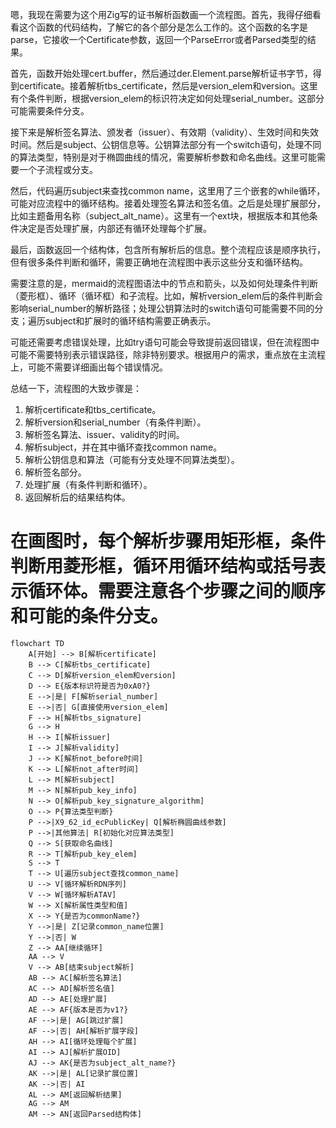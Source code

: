 嗯，我现在需要为这个用Zig写的证书解析函数画一个流程图。首先，我得仔细看看这个函数的代码结构，了解它的各个部分是怎么工作的。这个函数的名字是parse，它接收一个Certificate参数，返回一个ParseError或者Parsed类型的结果。

首先，函数开始处理cert.buffer，然后通过der.Element.parse解析证书字节，得到certificate。接着解析tbs_certificate，然后是version_elem和version。这里有个条件判断，根据version_elem的标识符决定如何处理serial_number。这部分可能需要条件分支。

接下来是解析签名算法、颁发者（issuer）、有效期（validity）、生效时间和失效时间。然后是subject、公钥信息等。公钥算法部分有一个switch语句，处理不同的算法类型，特别是对于椭圆曲线的情况，需要解析参数和命名曲线。这里可能需要一个子流程或分支。

然后，代码遍历subject来查找common name，这里用了三个嵌套的while循环，可能对应流程中的循环结构。接着处理签名算法和签名值。之后是处理扩展部分，比如主题备用名称（subject_alt_name）。这里有一个ext块，根据版本和其他条件决定是否处理扩展，内部还有循环处理每个扩展。

最后，函数返回一个结构体，包含所有解析后的信息。整个流程应该是顺序执行，但有很多条件判断和循环，需要正确地在流程图中表示这些分支和循环结构。

需要注意的是，mermaid的流程图语法中的节点和箭头，以及如何处理条件判断（菱形框）、循环（循环框）和子流程。比如，解析version_elem后的条件判断会影响serial_number的解析路径；处理公钥算法时的switch语句可能需要不同的分支；遍历subject和扩展时的循环结构需要正确表示。

可能还需要考虑错误处理，比如try语句可能会导致提前返回错误，但在流程图中可能不需要特别表示错误路径，除非特别要求。根据用户的需求，重点放在主流程上，可能不需要详细画出每个错误情况。

总结一下，流程图的大致步骤是：

1. 解析certificate和tbs_certificate。
2. 解析version和serial_number（有条件判断）。
3. 解析签名算法、issuer、validity的时间。
4. 解析subject，并在其中循环查找common name。
5. 解析公钥信息和算法（可能有分支处理不同算法类型）。
6. 解析签名部分。
7. 处理扩展（有条件判断和循环）。
8. 返回解析后的结果结构体。

在画图时，每个解析步骤用矩形框，条件判断用菱形框，循环用循环结构或括号表示循环体。需要注意各个步骤之间的顺序和可能的条件分支。
================================================
```mermaid
flowchart TD
    A[开始] --> B[解析certificate]
    B --> C[解析tbs_certificate]
    C --> D[解析version_elem和version]
    D --> E{版本标识符是否为0xA0?}
    E -->|是| F[解析serial_number]
    E -->|否| G[直接使用version_elem]
    F --> H[解析tbs_signature]
    G --> H
    H --> I[解析issuer]
    I --> J[解析validity]
    J --> K[解析not_before时间]
    K --> L[解析not_after时间]
    L --> M[解析subject]
    M --> N[解析pub_key_info]
    N --> O[解析pub_key_signature_algorithm]
    O --> P{算法类型判断}
    P -->|X9_62_id_ecPublicKey| Q[解析椭圆曲线参数]
    P -->|其他算法| R[初始化对应算法类型]
    Q --> S[获取命名曲线]
    R --> T[解析pub_key_elem]
    S --> T
    T --> U[遍历subject查找common_name]
    U --> V[循环解析RDN序列]
    V --> W[循环解析ATAV]
    W --> X[解析属性类型和值]
    X --> Y{是否为commonName?}
    Y -->|是| Z[记录common_name位置]
    Y -->|否| W
    Z --> AA[继续循环]
    AA --> V
    V --> AB[结束subject解析]
    AB --> AC[解析签名算法]
    AC --> AD[解析签名值]
    AD --> AE[处理扩展]
    AE --> AF{版本是否为v1?}
    AF -->|是| AG[跳过扩展]
    AF -->|否| AH[解析扩展字段]
    AH --> AI[循环处理每个扩展]
    AI --> AJ[解析扩展OID]
    AJ --> AK{是否为subject_alt_name?}
    AK -->|是| AL[记录扩展位置]
    AK -->|否| AI
    AL --> AM[返回解析结果]
    AG --> AM
    AM --> AN[返回Parsed结构体]
```